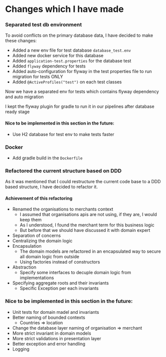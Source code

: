 Changes which I have made
=============
### Separated test db environment

To avoid conflicts on the primary database data, I have decided to make these changes:

- Added a new env file for test database `database_test.env`
- Added new docker service for this database
- Added `application-test.properties` for the database test
- Added `flyway` dependency for tests
- Added auto-configuration for flyway in the test properties file to run migration for tests ONLY
- Added `@ActiveProfiles("test")` on each test classes

Now we have a separated env for tests which contains flyway dependency and auto migration

I kept the flyway plugin for gradle to run it in our pipelines after database ready stage

#### Nice to be implemented in this section in the future:

- Use H2 database for test env to make tests faster

### Docker
- Add gradle build in the `Dockerfile`

### Refactored the current structure based on DDD
As it was mentioned that I could restructure the current code base to a DDD based structure, 
I have decided to refactor it.

#### Achievement of this refactoring

- Renamed the organisations to merchants context
    - I assumed that organisations apis are not using, if they are, I would keep them
    - As I understood, I found the merchant term for this business logic
    - But before that we should have discussed it with domain expert
- Separation of concerns
- Centralizing the domain logic
- Encapsulation
    - The domain models are refactored in an encapsulated way to secure all domain logic from outside
    - Using factories instead of constructors
- Abstraction
    - Specify some interfaces to decuple domain logic from implementations
- Specifying aggregate roots and their invariants
  - Specific Exception per each invariants

  
### Nice to be implemented in this section in the future:
 - Unit tests for domain madel and invariants
 - Better naming of bounded contexts
   - Countries => location
 - Change the database layer naming of organisation => merchant
 - More strict invariant in domain models
 - More strict validations in presentation layer
 - Better exception and error handling
 - Logging